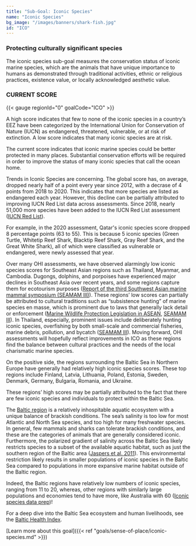 ```yaml
---
title: "Sub-Goal: Iconic Species"
name: "Iconic Species"
bg_image: "/images/banners/shark-fish.jpg"
id: "ICO"
---
```


### Protecting culturally significant species

The iconic species sub-goal measures the conservation status of iconic marine species, which are the animals that have unique importance to humans as demonstrated through traditional activities, ethnic or religious practices, existence value, or locally acknowledged aesthetic value.

### CURRENT SCORE

{{< gauge regionId="0" goalCode="ICO" >}}

A high score indicates that few to none of the iconic species in a country’s EEZ have been categorized by the International Union for Conservation of Nature (IUCN) as endangered, threatened, vulnerable, or at risk of extinction. A low score indicates that many iconic species are at risk.

The current score indicates that iconic marine species could be better protected in many places. Substantial conservation efforts will be required in order to improve the status of many iconic species that call the ocean home.

Trends in Iconic Species are concerning. The global score has, on average, dropped nearly half of a point every year since 2012, with a decrase of 4 points from 2018 to 2020. This indicates that more species are listed as endangered each year. However, this decline can be partially attributed to improving IUCN Red List data across assessments. Since 2018, nearly 51,000 more species have been added to the IUCN Red List assessment ([IUCN Red List](https://www.iucnredlist.org/about/barometer-of-life)). 

For example, in the 2020 assessment, Qatar's iconic species score dropped 8 percentage points (63 to 55). This is because 5 iconic species (Green Turtle, Whitetip Reef Shark, Blacktip Reef Shark, Gray Reef Shark, and the Great White Shark), all of which were classified as vulnerable or endangered, were newly assessed that year.

Over many OHI assessments, we have observed alarmingly low iconic species scores for Southeast Asian regions such as Thailand, Myanmar, and Cambodia. Dugongs, dolphins, and porpoises have experienced major declines in Southeast Asia over recent years, and some regions capture them for ecotourism purposes ([Report of the third Southwest Asian marine mammal symposium (SEAMAM III)](https://www.cms.int/sites/default/files/publication/SEAMAM_smallfilesize.pdf)). These regions’ low scores can partially be attributed to cultural traditions such as “subsistence hunting” of marine species en masse, which is prominent due to laws that generally lack detail or enforcement ([Marine Wildlife Protection Legislation in ASEAN](https://www.traffic.org/site/assets/files/11344/marine-wildlife-protection-legislation-in-asean.pdf), [SEAMAM III](https://www.cms.int/sites/default/files/publication/SEAMAM_smallfilesize.pdf)). In Thailand, especially, prominent issues include deliberately hunting iconic species, overfishing by both small-scale and commercial fisheries, marine debris, pollution, and bycatch ([SEAMAM III](https://www.cms.int/sites/default/files/publication/SEAMAM_smallfilesize.pdf)). Moving forward, OHI assessments will hopefully reflect improvements in ICO as these regions find the balance between cultural practices and the needs of the local charismatic marine species.


On the positive side, the regions surrounding the Baltic Sea in Northern Europe have generally had relatively high iconic species scores. These top regions include Finland, Latvia, Lithuania, Poland, Estonia, Sweden, Denmark, Germany, Bulgaria, Romania, and Ukraine. 

These regions’ high scores may be partially attributed to the fact that there are few iconic species and individuals to protect within the Baltic Sea. 

The [Baltic region](https://oceana.org/reports/baltic-conservation-proposals-ecologically-important-areas-baltic-sea/) is a relatively inhospitable aquatic ecosystem with a unique balance of brackish conditions. The sea’s salinity is too low for most Atlantic and North Sea species, and too high for many freshwater species. In general, few mammals and sharks can tolerate brackish conditions, and these are the categories of animals that are generally considered iconic. Furthermore, the polarized gradient of salinity across the Baltic Sea likely restricts species to a subset of the available aquatic habitat, such as just the southern region of the Baltic area ([Jaspers et al. 2011](https://journals.plos.org/plosone/article?id=10.1371/journal.pone.0024065)). This environmental restriction likely results in smaller populations of iconic species in the Baltic Sea compared to populations in more expansive marine habitat outside of the Baltic region. 

Indeed, the Baltic regions have relatively low numbers of iconic species, ranging from 11 to 20, whereas, other regions with similarly large populations and economies tend to have more, like Australia with 60 ([Iconic species data prep](https://github.com/OHI-Science/ohiprep_v2022/blob/gh-pages/globalprep/ico/v2022/output/ico_status_calc.csv))! 

For a deep dive into the Baltic Sea ecosystem and human livelihoods, see the [Baltic Health Index](http://ohi-science.org/bhi/).




[Learn more about this goal]({{< ref "goals/sense-of-place/iconic-species.md" >}})